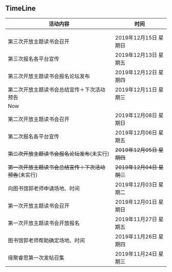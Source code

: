 ## TimeLine

| 活动内容                                   | 时间                  |
| ------------------------------------------ | --------------------- |
|||
|||
|第三次开放主题读书会召开|2019年12月15日 星期日|
|第三次报名各平台宣传|2019年12月13日 星期五|
|第三次开放主题读书会报名论坛发布|2019年12月12日 星期四|
| 第二次开放主题读书会总结宣传＋下次活动预告 | 2019年12月11日 星期三 |
| Now                                        |                       |
| 第二次开放主题读书会召开                   | 2019年12月08日 星期日 |
| 第二次报名各平台宣传                       | 2019年12月06日 星期五 |
| ~~第二次开放主题读书会报名论坛发布~~(未实行) | ~~2019年12月05日 星期四~~ |
| ~~第一次开放主题读书会总结宣传＋下次活动预告~~(未实行) | ~~2019年12月04日 星期三~~ |
| 向图书馆郭老师申请场地、时间               | 2019年12月03日 星期二 |
| 第一次开放主题读书会召开                   | 2019年12月01日 星期日 |
| 第一次开放主题读书会开放报名               | 2019年11月27日 星期五 |
| 图书馆郭老师帮助确定场地、时间             | 2019年11月26日 星期四 |
| 缘聚睿思第一次发帖召集                     | 2019年11月24日 星期三 |




